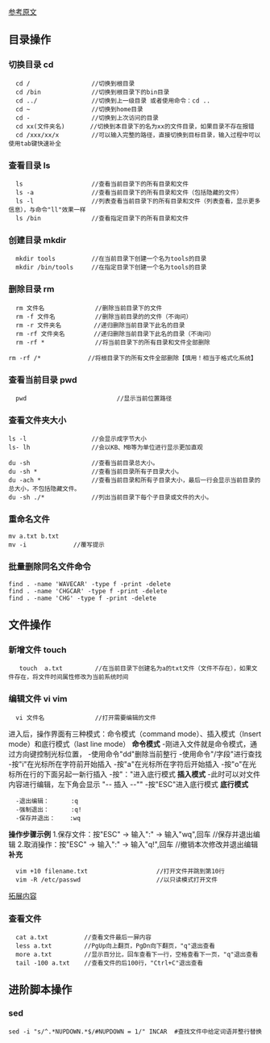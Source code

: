 [参考原文](https://blog.csdn.net/m0_46422300/article/details/104645072)
## 目录操作
### 切换目录 cd
```
  cd /                 //切换到根目录
  cd /bin              //切换到根目录下的bin目录
  cd ../               //切换到上一级目录 或者使用命令：cd ..
  cd ~                 //切换到home目录
  cd -                 //切换到上次访问的目录
  cd xx(文件夹名)       //切换到本目录下的名为xx的文件目录，如果目录不存在报错
  cd /xxx/xx/x         //可以输入完整的路径，直接切换到目标目录，输入过程中可以使用tab键快速补全
  ```

### 查看目录 ls
```
  ls                   //查看当前目录下的所有目录和文件
  ls -a                //查看当前目录下的所有目录和文件（包括隐藏的文件）
  ls -l                //列表查看当前目录下的所有目录和文件（列表查看，显示更多信息），与命令"ll"效果一样
  ls /bin              //查看指定目录下的所有目录和文件 
```

### 创建目录 mkdir
```
  mkdir tools          //在当前目录下创建一个名为tools的目录
  mkdir /bin/tools     //在指定目录下创建一个名为tools的目录
```

### 删除目录 rm
```
  rm 文件名              //删除当前目录下的文件
  rm -f 文件名           //删除当前目录的的文件（不询问）
  rm -r 文件夹名         //递归删除当前目录下此名的目录
  rm -rf 文件夹名        //递归删除当前目录下此名的目录（不询问）
  rm -rf *              //将当前目录下的所有目录和文件全部删除
  rm -rf /*             //将根目录下的所有文件全部删除【慎用！相当于格式化系统】
```


### 查看当前目录 pwd
```
  pwd                         //显示当前位置路径
```

### 查看文件夹大小
```
ls -l                  //会显示成字节大小
ls- lh                 //会以KB、MB等为单位进行显示更加直观

du -sh                 //查看当前目录总大小。
du -sh *               //查看当前目录所有子目录大小。
du -ach *              //查看当前目录和所有子目录大小，最后一行会显示当前目录的总大小，不包括隐藏文件。
du -sh ./*             //列出当前目录下每个子目录或文件的大小。
```

### 重命名文件
```
mv a.txt b.txt
mv -i             //覆写提示
```

### 批量删除同名文件命令
```
find . -name 'WAVECAR' -type f -print -delete
find . -name 'CHGCAR' -type f -print -delete
find . -name 'CHG' -type f -print -delete
```
## 文件操作
### 新增文件 touch
```
   touch  a.txt         //在当前目录下创建名为a的txt文件（文件不存在），如果文件存在，将文件时间属性修改为当前系统时间
```

### 编辑文件 vi vim
```
  vi 文件名              //打开需要编辑的文件
``` 
进入后，操作界面有三种模式：命令模式（command mode）、插入模式（Insert mode）和底行模式（last line mode）
**命令模式**
  -刚进入文件就是命令模式，通过方向键控制光标位置，
  -使用命令"dd"删除当前整行
  -使用命令"/字段"进行查找
  -按"i"在光标所在字符前开始插入
  -按"a"在光标所在字符后开始插入
  -按"o"在光标所在行的下面另起一新行插入
  -按"："进入底行模式
**插入模式**
  -此时可以对文件内容进行编辑，左下角会显示 "-- 插入 --""
  -按"ESC"进入底行模式
**底行模式**
```
  -退出编辑：      :q
  -强制退出：      :q!
  -保存并退出：    :wq
```
**操作步骤示例**
  1.保存文件：按"ESC" -> 输入":" -> 输入"wq",回车     //保存并退出编辑
  2.取消操作：按"ESC" -> 输入":" -> 输入"q!",回车     //撤销本次修改并退出编辑
**补充**
```
  vim +10 filename.txt                   //打开文件并跳到第10行
  vim -R /etc/passwd                     //以只读模式打开文件
```

[拓展内容](https://www.runoob.com/linux/linux-vim.html)
### 查看文件
```
  cat a.txt          //查看文件最后一屏内容
  less a.txt         //PgUp向上翻页，PgDn向下翻页，"q"退出查看
  more a.txt         //显示百分比，回车查看下一行，空格查看下一页，"q"退出查看
  tail -100 a.txt    //查看文件的后100行，"Ctrl+C"退出查看
```

## 进阶脚本操作
### sed
```
sed -i "s/^.*NUPDOWN.*$/#NUPDOWN = 1/" INCAR  #查找文件中给定词语并整行替换
```